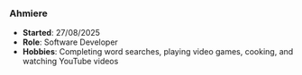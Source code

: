 ### Ahmiere
- **Started**: 27/08/2025
- **Role**: Software Developer
- **Hobbies**: Completing word searches, playing video games, cooking, and watching YouTube videos
